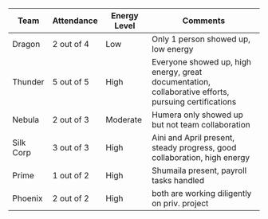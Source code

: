 | Team      | Attendance   | Energy Level | Comments                                                      |
|-----------|--------------|--------------|---------------------------------------------------------------|
| Dragon    | 2 out of 4   | Low          | Only 1 person showed up, low energy                           |
| Thunder   | 5 out of 5   | High         | Everyone showed up, high energy, great documentation, collaborative efforts, pursuing certifications |
| Nebula    | 2 out of 3   | Moderate     | Humera only showed up but not team collaboration             |
| Silk Corp | 3 out of 3   | High         | Aini and April present, steady progress, good collaboration, high energy |
| Prime     | 1 out of 2   | High         | Shumaila present, payroll tasks handled                       |
| Phoenix   | 2 out of 2   | High         | both are working diligently on priv. project    |

